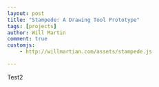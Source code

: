 ```yaml
---
layout: post
title: "Stampede: A Drawing Tool Prototype"
tags: [projects]
author: Will Martin
comment: true
customjs:
    - http://willmartian.com/assets/stampede.js

---
```


Test2
<script src="{{ base.url | prepend: site.url }}/assets/stampede.js"></script>
<div id="canvas"></div>
